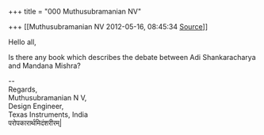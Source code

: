 +++
title = "000 Muthusubramanian NV"

+++
[[Muthusubramanian NV	2012-05-16, 08:45:34 [Source](https://groups.google.com/g/samskrita/c/ziRpidmdtEc)]]



Hello all,  
  
Is there any book which describes the debate between Adi Shankaracharya and Mandana Mishra?  
  
--  
Regards,  
Muthusubramanian N V,  
Design Engineer,  
Texas Instruments, India  
परोपकारार्थमिदंशरीरम्\|  

